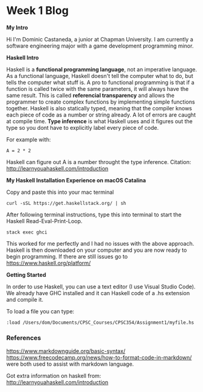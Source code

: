 # Week 1 Blog
**My Intro**

Hi I'm Dominic Castaneda, a junior at Chapman University. I am currently a software engineering major with a game development programming minor.

**Haskell Intro**

Haskell is a **functional programming language**, not an imperative language. As a functional language, Haskell doesn't tell the computer what to do, but tells the computer what stuff is. A pro to functional programming is that if a function is called twice with the same parameters, it will always have the same result. This is called **referencial transparency** and allows the programmer to create complex functions by implementing simple functions together. Haskell is also statically typed, meaning that the compiler knows each piece of code as a number or string already. A lot of errors are caught at compile time. **Type inference** is what Haskell uses and it figures out the type so you dont have to explicitly label every piece of code. 

For example with:
```
A = 2 * 2
```
Haskell can figure out A is a number throught the type inference.
Citation: http://learnyouahaskell.com/introduction

**My Haskell Installation Experience on macOS Catalina**

Copy and paste this into your mac terminal

```
curl -sSL https://get.haskellstack.org/ | sh
```

After following terminal instructions, type this into terminal to start the Haskell Read-Eval-Print-Loop.

```
stack exec ghci
```

This worked for me perfectly and I had no issues with the above approach. Haskell is then downloaded on your computer and you are now ready to begin programming. If there are still issues go to https://www.haskell.org/platform/

**Getting Started**

In order to use Haskell, you can use a text editor (I use Visual Studio Code). We already have GHC installed and it can Haskell code of a .hs extension and compile it. 

To load a file you can type:

```
:load /Users/dom/Documents/CPSC_Courses/CPSC354/Assignment1/myfile.hs 
```

### References
https://www.markdownguide.org/basic-syntax/ 
https://www.freecodecamp.org/news/how-to-format-code-in-markdown/
were both used to assist with markdown language.

Got extra information on haskell from:
http://learnyouahaskell.com/introduction

